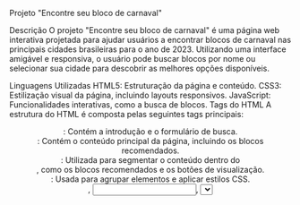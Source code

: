 Projeto "Encontre seu bloco de carnaval"

Descrição
O projeto "Encontre seu bloco de carnaval" é uma página web interativa projetada para ajudar usuários a encontrar blocos de carnaval nas principais cidades brasileiras para o ano de 2023. Utilizando uma interface amigável e responsiva, o usuário pode buscar blocos por nome ou selecionar sua cidade para descobrir as melhores opções disponíveis.

Linguagens Utilizadas
HTML5: Estruturação da página e conteúdo.
CSS3: Estilização visual da página, incluindo layouts responsivos.
JavaScript: Funcionalidades interativas, como a busca de blocos.
Tags do HTML
A estrutura do HTML é composta pelas seguintes tags principais:

<header>: Contém a introdução e o formulário de busca.
<main>: Contém o conteúdo principal da página, incluindo os blocos recomendados.
<section>: Utilizada para segmentar o conteúdo dentro do <main>, como os blocos recomendados e os botões de visualização.
<div>: Usada para agrupar elementos e aplicar estilos CSS.
<form>, <input>, <select>, <button>: Formulário de busca que permite ao usuário pesquisar blocos por nome ou cidade.
Classes e IDs do CSS
As principais classes e IDs utilizadas para estilização incluem:

.btn, .primary, .secondary: Estilos para botões, com variantes primárias e secundárias.
.search-field, .select: Estilização dos campos de pesquisa no formulário.
.card: Usado para estilizar os cartões que apresentam cada bloco de carnaval.
.location: Estiliza a informação de localização dentro de cada cartão de bloco.
Funções do JavaScript
Embora o código JavaScript não esteja incluído diretamente neste resumo, espera-se que o script contenha funções para:

Manipular eventos do formulário de busca (por exemplo, ao submeter a pesquisa).
Filtrar e exibir blocos de carnaval com base nos critérios de pesquisa do usuário.
Alternar entre diferentes modos de visualização (lista ou mapa) para os blocos recomendados.
Conclusão
Este projeto oferece uma solução prática e visualmente atraente para pessoas interessadas em participar do carnaval brasileiro, facilitando a busca por blocos em diversas cidades. Com uma combinação de HTML, CSS e JavaScript, proporciona uma experiência de usuário fluída e agradável.
